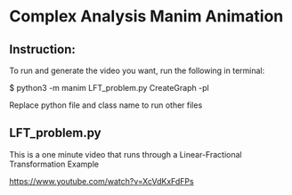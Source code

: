 # Complex Analysis Manim Animation

## Instruction:
To run and generate the video you want, run the following in terminal:

$ python3 -m manim LFT_problem.py CreateGraph -pl

Replace python file and class name to run other files

## LFT_problem.py
This is a one minute video that runs through a Linear-Fractional Transformation Example

https://www.youtube.com/watch?v=XcVdKxFdFPs

